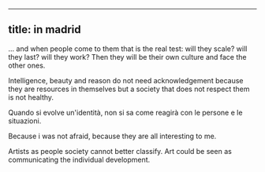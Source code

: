 ----
title: in madrid
----

... and when people come to them that is the real test: will they
scale? will they last? will they work? Then they will be their own
culture and face the other ones.

Intelligence, beauty and reason do not need acknowledgement because
they are resources in themselves but a society that does not respect
them is not healthy.

Quando si evolve un'identità, non si sa come reagirà con le persone e
le situazioni.

Because i was not afraid, because they are all interesting to me.

Artists as people society cannot better classify. Art could be seen as
communicating the individual development.
